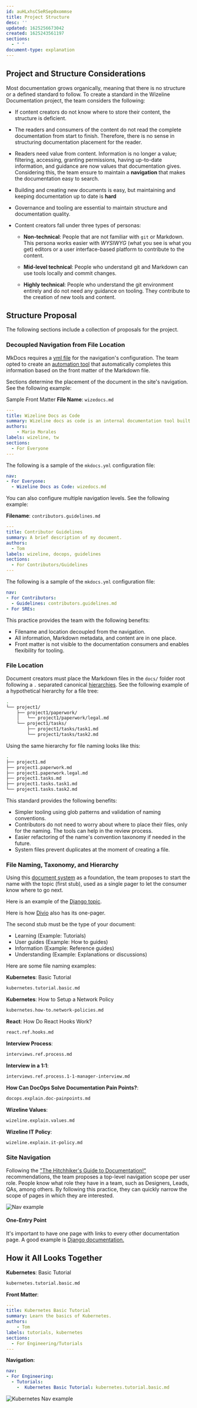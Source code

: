 ```yaml
---
id: auHLxhsCSeRSep0xommse
title: Project Structure
desc: ''
updated: 1625256673042
created: 1625243561197
sections:
  - " "
document-type: explanation
---
```


## Project and Structure Considerations

Most documentation grows organically, meaning that there is no structure or a defined standard to follow. To create a standard in the
Wizeline Documentation project, the team considers the following:

- If content creators do not know where to store their content, the structure is deficient.

- The readers and consumers of the content do not read the complete documentation from start to finish. Therefore, there is no sense in structuring
  documentation placement for the reader.

- Readers need value from content. Information is no longer a value; filtering, accessing, granting permissions, having up-to-date information, and guidance are
now values that documentation gives. Considering this, the team ensure to maintain a **navigation** that makes the documentation easy to search.

- Building and creating new documents is easy, but maintaining and keeping documentation up to date is **hard**

- Governance and tooling are essential to maintain structure and documentation quality.

- Content creators fall under three types of personas:
  
  - **Non-technical**: People that are not familiar with `git` or Markdown. This persona works easier with *WYSIWYG* (what you see is what you get) editors or a
  user interface-based platform to contribute to the content.
  
  - **Mid-level technical**: People who understand git and Markdown can use tools locally and commit changes.
  
  - **Highly technical**: People who understand the git environment entirely and do not need any guidance on tooling. They contribute to the creation of new tools
  and content.

## Structure Proposal

The following sections include a collection of proposals for the project.

### Decoupled Navigation from File Location

MkDocs requires a [yml file](https://www.mkdocs.org/user-guide/configuration/) for the navigation's configuration. The team opted to create an
[automation tool](https://github.com/wizeline/wizedocs/pull/16) that automatically completes this information based on the front matter of the Markdown file.

Sections determine the placement of the document in the site's navigation. See the following example:

Sample Front Matter
**File Name**: `wizedocs.md`

```yml
---
title: Wizeline Docs as Code
summary: Wizeline docs as code is an internal documentation tool built using MkDocs.
authors:
    - Mario Morales
labels: wizeline, tw
sections: 
  - For Everyone
---

```

The following is a sample of the `mkdocs.yml` configuration file:

```yml
nav:
- For Everyone:
  - Wizeline Docs as Code: wizedocs.md
```

You can also configure multiple navigation levels. See the following example:

**Filename**: `contributors.guidelines.md`

```yml
---
title: Contributor Guidelines
summary: A brief description of my document.
authors:
  - Tom
labels: wizeline, docops, guidelines
sections:
  - For Contributors/Guidelines
---
```

The following is a sample of the `mkdocs.yml` configuration file:

```yml
nav:
- For Contributors:
  - Guidelines: contributors.guidelines.md
- For SREs:
```

This practice provides the team with the following benefits:

- Filename and location decoupled from the navigation.
- All information, Markdown metadata, and content are in one place.
- Front matter is not visible to the documentation consumers and enables flexibility for tooling.

### File Location

Document creators must place the Markdown files in the `docs/` folder root following a `.` separated canonical [hierarchies](https://wiki.dendron.so/notes/f3a41725-c5e5-4851-a6ed-5f541054d409.html).
See the following example of a hypothetical hierarchy for a file tree:

```bash
.
└── project1/
    ├── project1/paperwork/
    │   └── project1/paperwork/legal.md
    └── project1/tasks/
        ├── project1/tasks/task1.md
        └── project1/tasks/task2.md
```

Using the same hierarchy for file naming looks like this:

```bash
.
├── project1.md
├── project1.paperwork.md
├── project1.paperwork.legal.md
├── project1.tasks.md
├── project1.tasks.task1.md
└── project1.tasks.task2.md
```

This standard provides the following benefits:

- Simpler tooling using glob patterns and validation of naming conventions.
- Contributors do not need to worry about where to place their files, only for the naming. The tools can help in the review process.
- Easier refactoring of the name's convention taxonomy if needed in the future.
- System files prevent duplicates at the moment of creating a file.

### File Naming, Taxonomy, and Hierarchy

Using this [document system](https://documentation.divio.com/introduction/) as a foundation, the team proposes to start the name with
the topic (first stub), used as a single pager to let the consumer know where to go next.

Here is an example of the [Django topic](https://docs.djangoproject.com/en/3.0/#how-the-documentation-is-organized).

Here is how [Divio](https://docs.divio.com/en/latest/) also has its one-pager.

The second stub must be the type of your document:

- Learning (Example: Tutorials)
- User guides (Example: How to guides)
- Information (Example: Reference guides)
- Understanding (Example: Explanations or discussions)

Here are some file naming examples:

**Kubernetes**: Basic Tutorial

```txt
kubernetes.tutorial.basic.md
```

**Kubernetes**: How to Setup a Network Policy

```txt
kubernetes.how-to.network-policies.md
```

**React**: How Do React Hooks Work?

```txt
react.ref.hooks.md
```

**Interview Process**:

```txt
interviews.ref.process.md
```

**Interview in a 1:1**:

```txt
interviews.ref.process.1-1-manager-interview.md
```

**How Can DocOps Solve Documentation Pain Points?**:

```txt
docops.explain.doc-painpoints.md
```

**Wizeline Values**:

```txt
wizeline.explain.values.md
```

**Wizeline IT Policy**:

```txt
wizeline.explain.it-policy.md
```

### Site Navigation

Following the ["The Hitchhiker's Guide to Documentation!"](https://docs-guide.readthedocs.io/en/latest/structure/)
recommendations, the team proposes a top-level navigation scope per user role. People know what role they have in a team, such as Designers, Leads, QAs, among others.
By following this practice, they can quickly narrow the scope of pages in which they are interested.

![Nav example](./images/nav_example.png)

#### One-Entry Point

It's important to have one page with links to every other documentation page. A good example is [Django
documentation.](https://docs.djangoproject.com/en/1.8/)

## How it All Looks Together

**Kubernetes**: Basic Tutorial

```txt
kubernetes.tutorial.basic.md
```

**Front Matter**:

```yml
---
title: Kubernetes Basic Tutorial
summary: Learn the basics of Kubernetes.
authors:
    - Tom 
labels: tutorials, kubernetes
sections: 
  - For Engineering/Tutorials
---
```

**Navigation**:

```yml
nav:
- For Engineering:
  - Tutorials: 
    -  Kubernetes Basic Tutorial: kubernetes.tutorial.basic.md
```

![Kubernetes Nav example](./images/nav_structure_example.png)
